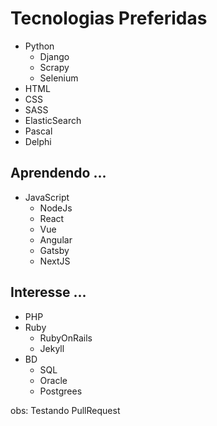 # Tecnologias Preferidas
- Python
    - Django
    - Scrapy
    - Selenium
- HTML
- CSS
- SASS
- ElasticSearch
- Pascal
- Delphi
## Aprendendo ...
- JavaScript
    - NodeJs
    - React
    - Vue
    - Angular
    - Gatsby
    - NextJS
## Interesse ...
- PHP
- Ruby
    - RubyOnRails
    - Jekyll
- BD
    - SQL
    - Oracle
    - Postgrees

obs: Testando PullRequest
